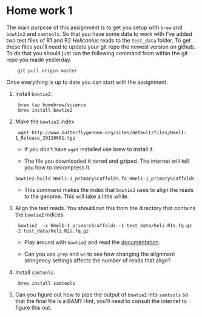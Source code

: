 # Home work 1

The main purpose of this assignment is to get you setup with `brew` and `bowtie2` and `samtools`. So that you have some data to work with I've added two test files of R1 and R2 *Heliconius* reads to the `test_data` folder. To get these files you'll need to update your git repo the newest version on github. To do that you should just run the following command from within the git repo you made yesterday.

		git pull origin master

Once everything is up to date you can start with the assignment.

1. Install `bowtie2`.

		brew tap homebrew/science
		brew install bowtie2

2. Make the `bowtie2` index.

		wget http://www.butterflygenome.org/sites/default/files/Hmel1-1_Release_20120601.tgz

	- If you don't have `wget` installed use brew to install it.

	- The file you downloaded it tarred and gziped. The internet will tell you how to decompress it.

			
	<pre><code>bowtie2-build Hmel1-1_primaryScaffolds.fa Hmel1-1_primaryScaffolds</pre></code>

	- This command makes the index that `bowtie2` uses to align the reads to the genome. This will take a little while.

3. Align the test reads. You should run this from the directory that contains the `bowtie2` indices. 

		bowtie2  -x Hmel1-1_primaryScaffolds -1 test_data/heli.R1s.fq.gz -2 test_data/heli.R2s.fq.gz 

	- Play around with `bowtie2` and read the [documentation][]. 
	
	- Can you use `grep` and `wc` to see how changing the alignment stringency settings affects the number of reads that align?	

4. Install `samtools`.

		brew install samtools

5. Can you figure out how to pipe the output of `bowtie2` into `samtools` so that the final file is a BAM? Hint, you'll need to consult the internet to figure this out.

[documentation]: http://bowtie-bio.sourceforge.net/bowtie2/manual.shtml
